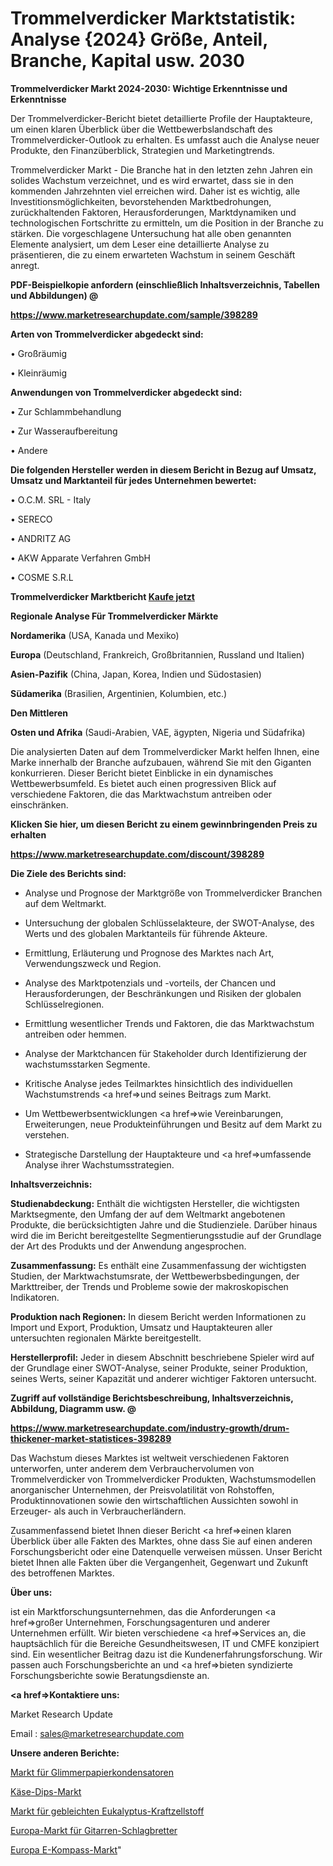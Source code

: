 # Trommelverdicker Marktstatistik: Analyse {2024} Größe, Anteil, Branche, Kapital usw. 2030

<strong>Trommelverdicker Markt 2024-2030: Wichtige Erkenntnisse und Erkenntnisse</strong>

Der Trommelverdicker-Bericht bietet detaillierte Profile der Hauptakteure, um einen klaren Überblick über die Wettbewerbslandschaft des Trommelverdicker-Outlook zu erhalten. Es umfasst auch die Analyse neuer Produkte, den Finanzüberblick, Strategien und Marketingtrends.

Trommelverdicker Markt - Die Branche hat in den letzten zehn Jahren ein solides Wachstum verzeichnet, und es wird erwartet, dass sie in den kommenden Jahrzehnten viel erreichen wird. Daher ist es wichtig, alle Investitionsmöglichkeiten, bevorstehenden Marktbedrohungen, zurückhaltenden Faktoren, Herausforderungen, Marktdynamiken und technologischen Fortschritte zu ermitteln, um die Position in der Branche zu stärken. Die vorgeschlagene Untersuchung hat alle oben genannten Elemente analysiert, um dem Leser eine detaillierte Analyse zu präsentieren, die zu einem erwarteten Wachstum in seinem Geschäft anregt.



<strong><b>PDF-Beispielkopie anfordern (einschließlich Inhaltsverzeichnis, Tabellen und Abbildungen) @ </b></strong>

<strong><a href=https://www.marketresearchupdate.com/sample/398289>

<strong>https://www.marketresearchupdate.com/sample/398289</u></a></strong></strong>



<strong>Arten von Trommelverdicker abgedeckt sind:</strong>

• Großräumig

• Kleinräumig



<strong>Anwendungen von Trommelverdicker abgedeckt sind:</strong>

• Zur Schlammbehandlung

• Zur Wasseraufbereitung

• Andere



<strong>Die folgenden Hersteller werden in diesem Bericht in Bezug auf Umsatz, Umsatz und Marktanteil für jedes Unternehmen bewertet:</strong>

• O.C.M. SRL - Italy

• SERECO

• ANDRITZ AG

• AKW Apparate Verfahren GmbH

• COSME S.R.L



<strong>Trommelverdicker Marktbericht <a href=https://www.marketresearchupdate.com/buynow/398289>Kaufe jetzt</a></strong>



<strong>Regionale Analyse Für Trommelverdicker Märkte</strong>



<strong>Nordamerika</strong> (USA, Kanada und Mexiko)



<strong>Europa</strong> (Deutschland, Frankreich, Großbritannien, Russland und Italien)



<strong>Asien-Pazifik</strong> (China, Japan, Korea, Indien und Südostasien)



<strong>Südamerika</strong> (Brasilien, Argentinien, Kolumbien, etc.)



<strong>Den Mittleren</strong> 

<strong>Osten und Afrika</strong> (Saudi-Arabien, VAE, ägypten, Nigeria und Südafrika)

Die analysierten Daten auf dem Trommelverdicker Markt helfen Ihnen, eine Marke innerhalb der Branche aufzubauen, während Sie mit den Giganten konkurrieren. Dieser Bericht bietet Einblicke in ein dynamisches Wettbewerbsumfeld. Es bietet auch einen progressiven Blick auf verschiedene Faktoren, die das Marktwachstum antreiben oder einschränken.



<strong>Klicken Sie hier, um diesen Bericht zu einem gewinnbringenden Preis zu erhalten
</strong>

<strong><a href=https://www.marketresearchupdate.com/discount/398289>https://www.marketresearchupdate.com/discount/398289</b></u></strong></a>



<strong>Die Ziele des Berichts sind:</strong>

- Analyse und Prognose der Marktgröße von Trommelverdicker Branchen auf dem Weltmarkt.

- Untersuchung der globalen Schlüsselakteure, der SWOT-Analyse, des Werts und des globalen Marktanteils für führende Akteure.

- Ermittlung, Erläuterung und Prognose des Marktes nach Art, Verwendungszweck und Region.

- Analyse des Marktpotenzials und -vorteils, der Chancen und Herausforderungen, der Beschränkungen und Risiken der globalen Schlüsselregionen.

- Ermittlung wesentlicher Trends und Faktoren, die das Marktwachstum antreiben oder hemmen.

- Analyse der Marktchancen für Stakeholder durch Identifizierung der wachstumsstarken Segmente.

- Kritische Analyse jedes Teilmarktes hinsichtlich des individuellen Wachstumstrends <a href=>und</a> seines Beitrags zum Markt.

- Um Wettbewerbsentwicklungen <a href=>wie</a> Vereinbarungen, Erweiterungen, neue Produkteinführungen und Besitz auf dem Markt zu verstehen.

- Strategische Darstellung der Hauptakteure und <a href=>umfas</a>sende Analyse ihrer Wachstumsstrategien.



<strong>Inhaltsverzeichnis:</strong>



<strong>Studienabdeckung:</strong> Enthält die wichtigsten Hersteller, die wichtigsten Marktsegmente, den Umfang der auf dem Weltmarkt angebotenen Produkte, die berücksichtigten Jahre und die Studienziele. Darüber hinaus wird die im Bericht bereitgestellte Segmentierungsstudie auf der Grundlage der Art des Produkts und der Anwendung angesprochen.



<strong>Zusammenfassung:</strong> Es enthält eine Zusammenfassung der wichtigsten Studien, der Marktwachstumsrate, der Wettbewerbsbedingungen, der Markttreiber, der Trends und Probleme sowie der makroskopischen Indikatoren.



<strong>Produktion nach Regionen:</strong> In diesem Bericht werden Informationen zu Import und Export, Produktion, Umsatz und Hauptakteuren aller untersuchten regionalen Märkte bereitgestellt.



<strong>Herstellerprofil:</strong> Jeder in diesem Abschnitt beschriebene Spieler wird auf der Grundlage einer SWOT-Analyse, seiner Produkte, seiner Produktion, seines Werts, seiner Kapazität und anderer wichtiger Faktoren untersucht.



<strong><b>Zugriff auf vollständige Berichtsbeschreibung, Inhaltsverzeichnis, Abbildung, Diagramm usw. @ </b></strong>

<strong><a href=https://www.marketresearchupdate.com/industry-growth/drum-thickener-market-statistices-398289>https://www.marketresearchupdate.com/industry-growth/drum-thickener-market-statistices-398289</a></strong>

Das Wachstum dieses Marktes ist weltweit verschiedenen Faktoren unterworfen, unter anderem dem Verbrauchervolumen von Trommelverdicker von Trommelverdicker Produkten, Wachstumsmodellen anorganischer Unternehmen, der Preisvolatilität von Rohstoffen, Produktinnovationen sowie den wirtschaftlichen Aussichten sowohl in Erzeuger- als auch in Verbraucherländern.

Zusammenfassend bietet Ihnen dieser Bericht <a href=>einen</a> klaren Überblick über alle Fakten des Marktes, ohne dass Sie auf einen anderen Forschungsbericht oder eine Datenquelle verweisen müssen. Unser Bericht bietet Ihnen alle Fakten über die Vergangenheit, Gegenwart und Zukunft des betroffenen Marktes.



<strong>Über uns:</strong>

 ist ein Marktforschungsunternehmen, das die Anforderungen <a href=>großer</a> Unternehmen, Forschungsagenturen und anderer Unternehmen erfüllt. Wir bieten verschiedene <a href=>Services</a> an, die hauptsächlich für die Bereiche Gesundheitswesen, IT und CMFE konzipiert sind. Ein wesentlicher Beitrag dazu ist die Kundenerfahrungsforschung. Wir passen auch Forschungsberichte an und <a href=>bieten</a> syndizierte Forschungsberichte sowie Beratungsdienste an.



<strong><a href=>Kontaktiere uns:</a></strong>

Market Research Update

Email : sales@marketresearchupdate.com



<strong>Unsere anderen Berichte:</strong>

<a href=https://www.linkedin.com/pulse/mica-paper-capacitor-market-strategic-insights>Markt für Glimmerpapierkondensatoren</a>

<a href=https://www.linkedin.com/pulse/cheese-dips-market-size-industry-growth-factors-applications>Käse-Dips-Markt</a>

<a href=https://www.linkedin.com/pulse/bleached-eucalyptus-kraft-pulp-market-size-share-outlook>Markt für gebleichten Eukalyptus-Kraftzellstoff</a>

<a href=https://www.linkedin.com/pulse/europe-guitar-pickguards-market-2023-global-industry>Europa-Markt für Gitarren-Schlagbretter</a>

<a href=https://www.linkedin.com/pulse/europe-e-compass-market-2023-pointing-capture>Europa E-Kompass-Markt</a>"
